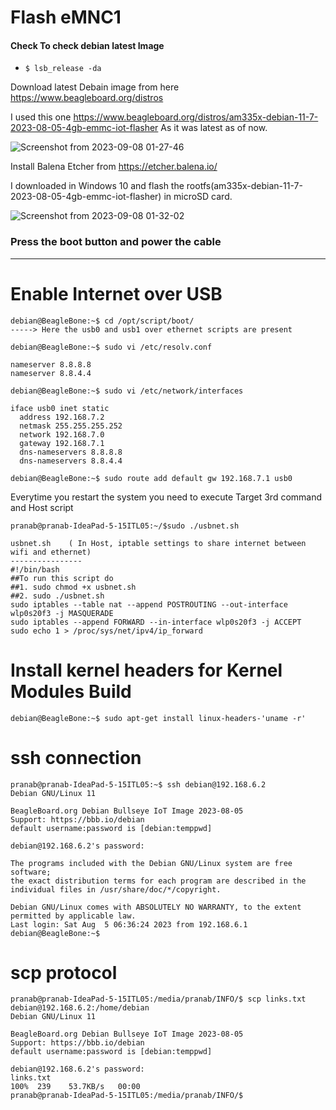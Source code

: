 <h1> Flash eMNC1 </h1>

#### Check To check debian latest Image 
-  `$ lsb_release -da`

Download latest Debain image from here https://www.beagleboard.org/distros

I used this one https://www.beagleboard.org/distros/am335x-debian-11-7-2023-08-05-4gb-emmc-iot-flasher
As it was latest as of now.

![Screenshot from 2023-09-08 01-27-46](https://github.com/PranabNandy/BeagleBone-Black-Platform-Bring-Up/assets/80820274/1df57ca7-a487-48d6-b573-800cdebac87c)

Install Balena Etcher from https://etcher.balena.io/

I downloaded in Windows 10 and flash the rootfs(am335x-debian-11-7-2023-08-05-4gb-emmc-iot-flasher) in microSD card.

![Screenshot from 2023-09-08 01-32-02](https://github.com/PranabNandy/BeagleBone-Black-Platform-Bring-Up/assets/80820274/0efa99c5-0bd5-41be-81f3-5ef44567602b)

### Press the boot button and power the cable

----------------------------------------------------------------------------------------------------------------------
# Enable Internet over USB
```
debian@BeagleBone:~$ cd /opt/script/boot/
-----> Here the usb0 and usb1 over ethernet scripts are present

debian@BeagleBone:~$ sudo vi /etc/resolv.conf

nameserver 8.8.8.8
nameserver 8.8.4.4

debian@BeagleBone:~$ sudo vi /etc/network/interfaces

iface usb0 inet static
  address 192.168.7.2
  netmask 255.255.255.252
  network 192.168.7.0
  gateway 192.168.7.1
  dns-nameservers 8.8.8.8
  dns-nameservers 8.8.4.4

debian@BeagleBone:~$ sudo route add default gw 192.168.7.1 usb0

```

Everytime you restart the system you need to execute Target 3rd command and Host script
```
pranab@pranab-IdeaPad-5-15ITL05:~/$sudo ./usbnet.sh

usbnet.sh    ( In Host, iptable settings to share internet between wifi and ethernet)
----------------
#!/bin/bash
##To run this script do
##1. sudo chmod +x usbnet.sh 
##2. sudo ./usbnet.sh 
sudo iptables --table nat --append POSTROUTING --out-interface wlp0s20f3 -j MASQUERADE
sudo iptables --append FORWARD --in-interface wlp0s20f3 -j ACCEPT
sudo echo 1 > /proc/sys/net/ipv4/ip_forward
```

# Install kernel headers for Kernel Modules Build

`debian@BeagleBone:~$ sudo apt-get install linux-headers-'uname -r'`

# ssh connection
```
pranab@pranab-IdeaPad-5-15ITL05:~$ ssh debian@192.168.6.2
Debian GNU/Linux 11

BeagleBoard.org Debian Bullseye IoT Image 2023-08-05
Support: https://bbb.io/debian
default username:password is [debian:temppwd]

debian@192.168.6.2's password: 

The programs included with the Debian GNU/Linux system are free software;
the exact distribution terms for each program are described in the
individual files in /usr/share/doc/*/copyright.

Debian GNU/Linux comes with ABSOLUTELY NO WARRANTY, to the extent
permitted by applicable law.
Last login: Sat Aug  5 06:36:24 2023 from 192.168.6.1
debian@BeagleBone:~$ 
```

# scp protocol 

```
pranab@pranab-IdeaPad-5-15ITL05:/media/pranab/INFO/$ scp links.txt debian@192.168.6.2:/home/debian
Debian GNU/Linux 11

BeagleBoard.org Debian Bullseye IoT Image 2023-08-05
Support: https://bbb.io/debian
default username:password is [debian:temppwd]

debian@192.168.6.2's password: 
links.txt                                                                      100%  239    53.7KB/s   00:00 
pranab@pranab-IdeaPad-5-15ITL05:/media/pranab/INFO/$ 

```
